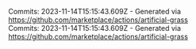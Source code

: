 Commits: 2023-11-14T15:15:43.609Z - Generated via https://github.com/marketplace/actions/artificial-grass
<br>
Commits: 2023-11-14T15:15:43.609Z - Generated via https://github.com/marketplace/actions/artificial-grass
<br>
